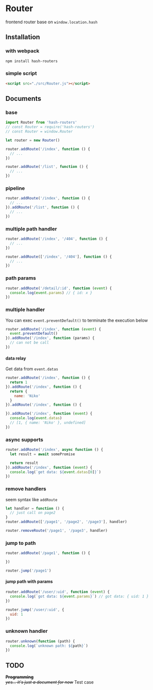 # Router
frontend router base on `window.location.hash`

## Installation

### with webpack

```bash
npm install hash-routers
```

### simple script
```html
<script src="./src/Router.js"></script>
```

## Documents

### base

```javascript
import Router from 'hash-routers'
// const Router = require('hash-routers')
// const Router = window.Router

let router = new Router()

router.addRoute('/index', function () {
  // ...
})

router.addRoute('/list', function () {
  // ...
})
```

### pipeline

```javascript
router.addRoute('/index', function () {
  // ...
}).addRoute('/list', function () {
  // ...
})
```

### multiple path handler

```javascript
router.addRoute('/index', '/404', function () {
  // ...
})

router.addRoute(['/index', '/404'], function () {
  // ...
})
```

### path params

```javascript
router.addRoute('/detail/:id', function (event) {
  console.log(event.params) // { id: x }
})
```

### multiple handler

You can exec `event.preventDefault()` to terminate the execution below

```javascript
router.addRoute('/index', function (event) {
  event.preventDefault()
}).addRoute('/index', function (params) {
  // can not be call
})
```

#### data relay

Get data from `event.datas`

```javascript
router.addRoute('/index', function () {
  return 1
}).addRoute('/index', function () {
  return {
    name: 'Niko'
  }
}).addRoute('/index', function () {

}).addRoute('/index', function (event) {
  console.log(event.datas)
  // [1, { name: 'Niko' }, undefined]
})
```

### async supports

```javascript
router.addRoute('/index', async function () {
  let result = await somePromise

  return result
}).addRoute('/index', function (event) {
  console.log(`get data: ${event.datas[0]}`)
})
```

### remove handlers

seem syntax like `addRoute`

```javascript
let handler = function () {
  // just call on page2
}
router.addRoute(['/page1', '/page2', '/page3'], handler)

router.removeRoute('/page1', '/page3', handler)
```

### jump to path

```javascript
router.addRoute('/page1', function () {

})

router.jump('/page1')
```

#### jump path with params

```javascript
router.addRoute('/user/:uid', function (event) {
  console.log(`got data: ${event.params}`) // got data: { uid: 1 }
})

router.jump('/user/:uid', {
  uid: 1
})
```

### unknown handler

```javascript
router.unknown(function (path) {
  console.log(`unknown path: ${path}`)
})
```

## TODO

~~**Programming**~~  
~~*yes... it's just a document for now*~~
Test case
